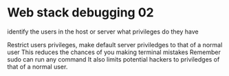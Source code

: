 # Web stack debugging 02

identify the users in the host or server
what privileges do they have

Restrict users privileges, make default server priviledges to that of a normal user
This reduces the chances of you making terminal mistakes
Remember sudo can run any command
It also limits potential hackers to priviledges of that of a normal user.
